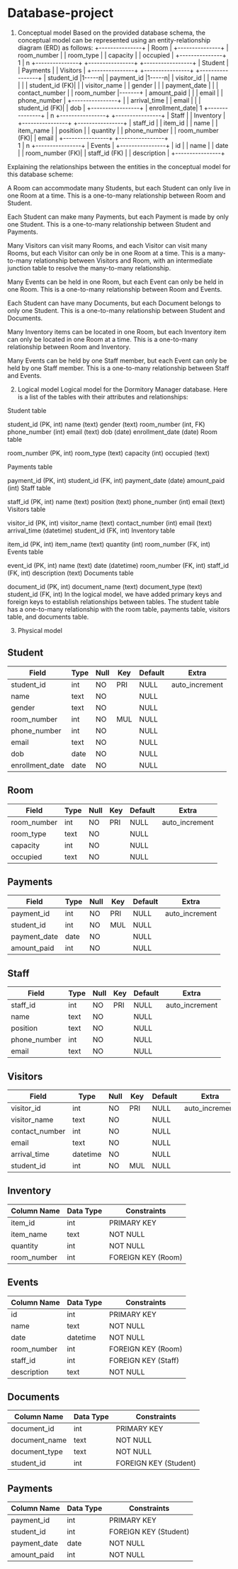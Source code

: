 # Database-project

1. Conceptual model
Based on the provided database schema, the conceptual model can be represented using an entity-relationship diagram (ERD) as follows:
                              +---------------+
                              |   Room        |
                              +---------------+
                              | room_number   |
                              | room_type     |
                              | capacity      |
                              | occupied      |
                              +---------------+
                                      1
                                      |
                                      n
+---------------+            +----------------+            +-----------------+
|   Student     |            |   Payments     |            |     Visitors     |
+---------------+            +----------------+            +-----------------+
| student_id    |1-----n|    | payment_id     |1-----n|    | visitor_id      |
| name          |       |    | student_id (FK)|       |    | visitor_name   |
| gender        |       |    | payment_date  |       |    | contact_number |
| room_number   |-------+    | amount_paid   |       |    | email          |
| phone_number  |            +----------------+       |    | arrival_time   |
| email         |                                      |    | student_id (FK)|
| dob           |                                      +-----------------+
| enrollment_date|                                               1
+---------------+                                               |
                                                                 n
                             +----------------+             +----------------+
                             |    Staff       |             |    Inventory   |
                             +----------------+             +----------------+
                             | staff_id       |             | item_id        |
                             | name           |             | item_name      |
                             | position       |             | quantity       |
                             | phone_number   |             | room_number (FK)|
                             | email          |             +----------------+
                             +----------------+                
                                       1
                                       |
                                       n
                               +----------------+
                               |    Events      |
                               +----------------+
                               | id             |
                               | name           |
                               | date           |
                               | room_number (FK)|
                               | staff_id (FK)  |
                               | description    |
                               +----------------+

Explaining the relationships between the entities in the conceptual model for this database scheme:

A Room can accommodate many Students, but each Student can only live in one Room at a time. This is a one-to-many relationship between Room and Student.

Each Student can make many Payments, but each Payment is made by only one Student. This is a one-to-many relationship between Student and Payments.

Many Visitors can visit many Rooms, and each Visitor can visit many Rooms, but each Visitor can only be in one Room at a time. This is a many-to-many relationship between Visitors and Room, with an intermediate junction table to resolve the many-to-many relationship.

Many Events can be held in one Room, but each Event can only be held in one Room. This is a one-to-many relationship between Room and Events.

Each Student can have many Documents, but each Document belongs to only one Student. This is a one-to-many relationship between Student and Documents.

Many Inventory items can be located in one Room, but each Inventory item can only be located in one Room at a time. This is a one-to-many relationship between Room and Inventory.

Many Events can be held by one Staff member, but each Event can only be held by one Staff member. This is a one-to-many relationship between Staff and Events.

2. Logical model
Logical model for the Dormitory Manager database. Here is a list of the tables with their attributes and relationships:

Student table

student_id (PK, int)
name (text)
gender (text)
room_number (int, FK)
phone_number (int)
email (text)
dob (date)
enrollment_date (date)
Room table

room_number (PK, int)
room_type (text)
capacity (int)
occupied (text)

Payments table

payment_id (PK, int)
student_id (FK, int)
payment_date (date)
amount_paid (int)
Staff table

staff_id (PK, int)
name (text)
position (text)
phone_number (int)
email (text)
Visitors table

visitor_id (PK, int)
visitor_name (text)
contact_number (int)
email (text)
arrival_time (datetime)
student_id (FK, int)
Inventory table

item_id (PK, int)
item_name (text)
quantity (int)
room_number (FK, int)
Events table

event_id (PK, int)
name (text)
date (datetime)
room_number (FK, int)
staff_id (FK, int)
description (text)
Documents table

document_id (PK, int)
document_name (text)
document_type (text)
student_id (FK, int)
In the logical model, we have added primary keys and foreign keys to establish relationships between tables. The student table has a one-to-many relationship with the room table, payments table, visitors table, and documents table.

3. Physical model
## Student
| Field             | Type       | Null | Key | Default | Extra          |
|-------------------|------------|-------|-----|---------|-----------------|
| student_id         | int        | NO   | PRI | NULL    | auto_increment |
| name              | text       | NO   |     | NULL    |                 |
| gender            | text       | NO   |     | NULL    |                 |
| room_number       | int        | NO   | MUL | NULL    |                 |
| phone_number      | int        | NO   |     | NULL    |                 |
| email             | text       | NO   |     | NULL    |                 |
| dob               | date       | NO   |     | NULL    |                 |
| enrollment_date   | date       | NO   |     | NULL    |                 |

## Room
| Field             | Type       | Null | Key | Default | Extra          |
|-------------------|------------|-------|-----|---------|-----------------|
| room_number       | int        | NO   | PRI | NULL    | auto_increment |
| room_type         | text       | NO   |     | NULL    |                 |
| capacity          | int        | NO   |     | NULL    |                 |
| occupied          | text       | NO   |     | NULL    |                 |

## Payments
| Field             | Type       | Null | Key | Default | Extra          |
|-------------------|------------|-------|-----|---------|-----------------|
| payment_id        | int        | NO   | PRI | NULL    | auto_increment |
| student_id        | int        | NO   | MUL | NULL    |                 |
| payment_date      | date       | NO   |     | NULL    |                 |
| amount_paid       | int        | NO   |     | NULL    |                 |

## Staff
| Field             | Type       | Null | Key | Default | Extra          |
|-------------------|------------|-------|-----|---------|-----------------|
| staff_id          | int        | NO   | PRI | NULL    | auto_increment |
| name              | text       | NO   |     | NULL    |                 |
| position          | text       | NO   |     | NULL    |                 |
| phone_number      | int        | NO   |     | NULL    |                 |
| email             | text       | NO   |     | NULL    |                 |

## Visitors
| Field             | Type       | Null | Key | Default | Extra          |
|-------------------|------------|-------|-----|---------|-----------------|
| visitor_id        | int        | NO   | PRI | NULL    | auto_increment |
| visitor_name      | text       | NO   |     | NULL    |                 |
| contact_number    | int        | NO   |     | NULL    |                 |
| email             | text       | NO   |     | NULL    |                 |
| arrival_time      | datetime   | NO   |     | NULL    |                 |
| student_id        | int        | NO   | MUL | NULL    |                 |

## Inventory
| Column Name | Data Type | Constraints              |
|-------------|-----------|--------------------------|
| item_id     | int       | PRIMARY KEY              |
| item_name   | text      | NOT NULL                 |
| quantity    | int       | NOT NULL                 |
| room_number | int       | FOREIGN KEY (Room)        |

## Events
| Column Name | Data Type | Constraints               |
|-------------|-----------|---------------------------|
| id          | int       | PRIMARY KEY               |
| name        | text      | NOT NULL                  |
| date        | datetime  | NOT NULL                  |
| room_number | int       | FOREIGN KEY (Room)         |
| staff_id    | int       | FOREIGN KEY (Staff)        |
| description | text      | NOT NULL                  |

## Documents
| Column Name  | Data Type | Constraints              |
|--------------|-----------|--------------------------|
| document_id  | int       | PRIMARY KEY              |
| document_name| text      | NOT NULL                 |
| document_type| text      | NOT NULL                 |
| student_id   | int       | FOREIGN KEY (Student)     |

## Payments
| Column Name | Data Type | Constraints              |
|-------------|-----------|--------------------------|
| payment_id  | int       | PRIMARY KEY              |
| student_id  | int       | FOREIGN KEY (Student)     |
| payment_date| date      | NOT NULL                 |
| amount_paid | int       | NOT NULL                 |
